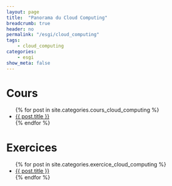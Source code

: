 ```yaml
---
layout: page
title:  "Panorama du Cloud Computing"
breadcrumb: true
header: no
permalink: "/esgi/cloud_computing"
tags:
    - cloud_computing
categories:
    - esgi
show_meta: false
---
```


# Cours
<ul>
    {% for post in site.categories.cours_cloud_computing %}
    <li><a href="{{ site.url }}{{ post.url }}">{{ post.title }}</a></li>
    {% endfor %}
</ul>

# Exercices
<ul>
    {% for post in site.categories.exercice_cloud_computing %}
    <li><a href="{{ site.url }}{{ post.url }}">{{ post.title }}</a></li>
    {% endfor %}
</ul>
